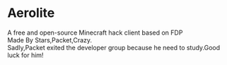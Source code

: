 # Aerolite
A free and open-source Minecraft hack client based on FDP\
Made By Stars,Packet,Crazy.\
Sadly,Packet exited the developer group because he need to study.Good luck for him!
